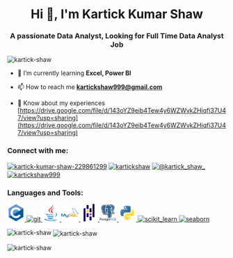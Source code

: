 <h1 align="center">Hi 👋, I'm Kartick Kumar Shaw</h1>
<h3 align="center">A passionate Data Analyst, Looking for Full Time Data Analyst Job</h3>

<p align="left"> <img src="https://komarev.com/ghpvc/?username=kartick-shaw&label=Profile%20views&color=0e75b6&style=flat" alt="kartick-shaw" /> </p>

- 🌱 I’m currently learning **Excel, Power BI**

- 📫 How to reach me **kartickshaw999@gmail.com**

- 📄 Know about my experiences [https://drive.google.com/file/d/143oYZ9eib4Tew4y6WZWvkZHiqfi37U47/view?usp=sharing](https://drive.google.com/file/d/143oYZ9eib4Tew4y6WZWvkZHiqfi37U47/view?usp=sharing)

<h3 align="left">Connect with me:</h3>
<p align="left">
<a href="https://linkedin.com/in/kartick-kumar-shaw-229861299" target="blank"><img align="center" src="https://raw.githubusercontent.com/rahuldkjain/github-profile-readme-generator/master/src/images/icons/Social/linked-in-alt.svg" alt="kartick-kumar-shaw-229861299" height="30" width="40" /></a>
<a href="https://kaggle.com/kartickshaw" target="blank"><img align="center" src="https://raw.githubusercontent.com/rahuldkjain/github-profile-readme-generator/master/src/images/icons/Social/kaggle.svg" alt="kartickshaw" height="30" width="40" /></a>
<a href="https://instagram.com/@kartick_shaw_" target="blank"><img align="center" src="https://raw.githubusercontent.com/rahuldkjain/github-profile-readme-generator/master/src/images/icons/Social/instagram.svg" alt="@kartick_shaw_" height="30" width="40" /></a>
<a href="https://www.hackerrank.com/kartickshaw999" target="blank"><img align="center" src="https://raw.githubusercontent.com/rahuldkjain/github-profile-readme-generator/master/src/images/icons/Social/hackerrank.svg" alt="kartickshaw999" height="30" width="40" /></a>
</p>

<h3 align="left">Languages and Tools:</h3>
<p align="left"> <a href="https://www.cprogramming.com/" target="_blank" rel="noreferrer"> <img src="https://raw.githubusercontent.com/devicons/devicon/master/icons/c/c-original.svg" alt="c" width="40" height="40"/> </a> <a href="https://git-scm.com/" target="_blank" rel="noreferrer"> <img src="https://www.vectorlogo.zone/logos/git-scm/git-scm-icon.svg" alt="git" width="40" height="40"/> </a> <a href="https://www.java.com" target="_blank" rel="noreferrer"> <img src="https://raw.githubusercontent.com/devicons/devicon/master/icons/java/java-original.svg" alt="java" width="40" height="40"/> </a> <a href="https://www.mysql.com/" target="_blank" rel="noreferrer"> <img src="https://raw.githubusercontent.com/devicons/devicon/master/icons/mysql/mysql-original-wordmark.svg" alt="mysql" width="40" height="40"/> </a> <a href="https://pandas.pydata.org/" target="_blank" rel="noreferrer"> <img src="https://raw.githubusercontent.com/devicons/devicon/2ae2a900d2f041da66e950e4d48052658d850630/icons/pandas/pandas-original.svg" alt="pandas" width="40" height="40"/> </a> <a href="https://www.postgresql.org" target="_blank" rel="noreferrer"> <img src="https://raw.githubusercontent.com/devicons/devicon/master/icons/postgresql/postgresql-original-wordmark.svg" alt="postgresql" width="40" height="40"/> </a> <a href="https://www.python.org" target="_blank" rel="noreferrer"> <img src="https://raw.githubusercontent.com/devicons/devicon/master/icons/python/python-original.svg" alt="python" width="40" height="40"/> </a> <a href="https://scikit-learn.org/" target="_blank" rel="noreferrer"> <img src="https://upload.wikimedia.org/wikipedia/commons/0/05/Scikit_learn_logo_small.svg" alt="scikit_learn" width="40" height="40"/> </a> <a href="https://seaborn.pydata.org/" target="_blank" rel="noreferrer"> <img src="https://seaborn.pydata.org/_images/logo-mark-lightbg.svg" alt="seaborn" width="40" height="40"/> </a> </p>

<p><img align="left" src="https://github-readme-stats.vercel.app/api/top-langs?username=kartick-shaw&show_icons=true&locale=en&layout=compact" alt="kartick-shaw" /></p>

<p>&nbsp;<img align="center" src="https://github-readme-stats.vercel.app/api?username=kartick-shaw&show_icons=true&locale=en" alt="kartick-shaw" /></p>

<p><img align="center" src="https://github-readme-streak-stats.herokuapp.com/?user=kartick-shaw&" alt="kartick-shaw" /></p>
